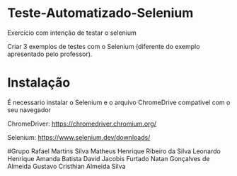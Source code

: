 # Teste-Automatizado-Selenium
  Exercício com intenção de testar o selenium

Criar 3 exemplos de testes com o Selenium (diferente do exemplo apresentado pelo professor).

# Instalação
É necessario instalar o Selenium e o arquivo ChromeDrive compativel com o seu navegador

ChromeDriver: https://chromedriver.chromium.org/

Selenium: https://www.selenium.dev/downloads/

#Grupo
Rafael Martins Silva
Matheus Henrique Ribeiro da Silva
Leonardo Henrique
Amanda Batista
David Jacobis Furtado
Natan Gonçalves de Almeida
Gustavo Cristhian Almeida Silva
